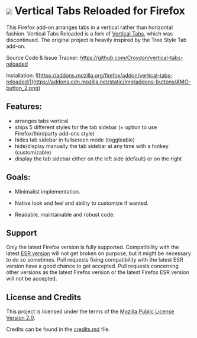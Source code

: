 # ![](https://github.com/Croydon/vertical-tabs-reloaded/blob/master/data/icon.png) Vertical Tabs Reloaded for Firefox

This Firefox add-on arranges tabs in a vertical rather than horizontal
fashion. Vertical Tabs Reloaded is a fork of [Vertical Tabs](https://addons.mozilla.org/firefox/addon/vertical-tabs/), which was discontinued. The original project is heavily inspired by the Tree Style Tab add-on.

Source Code & Issue Tracker: https://github.com/Croydon/vertical-tabs-reloaded

Installation: ![https://addons.mozilla.org/firefox/addon/vertical-tabs-reloaded/](https://addons.cdn.mozilla.net/static/img/addons-buttons/AMO-button_2.png)


## Features:

 * arranges tabs vertical
 * ships 5 different styles for the tab sidebar (+ option to use Firefox/thirdparty add-ons style)
 * hides tab sidebar in fullscreen mode (toggleable)
 * hide/display manually the tab sidebar at any time with a hotkey (customizable)
 * display the tab sidebar either on the left side (default) or on the right
 
 
## Goals:

 * Minimalist implementation.

 * Native look and feel and ability to customize if wanted.

 * Readable, maintainable and robust code.

 
## Support

Only the latest Firefox version is fully supported. Compatibility with the latest [ESR version](https://www.mozilla.org/en-US/firefox/organizations/faq/) will not get broken on purpose, but it might be necessary to do so sometimes. Pull requests fixing compatibility with the latest ESR version have a good chance to get accepted. Pull requests concerning other versions as the latest Firefox version or the latest Firefox ESR version will not be accepted.


## License and Credits

This project is licensed under the terms of the [Mozilla Public License Version 2.0](LICENSE.md).

Credits can be found in the [credits.md](credits.md) file.

